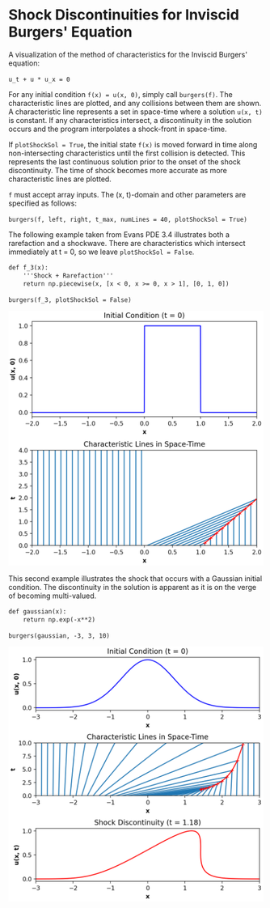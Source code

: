 # Shock Discontinuities for Inviscid Burgers' Equation

A visualization of the method of characteristics for the Inviscid Burgers' equation: 

`u_t + u * u_x = 0`

For any initial condition `f(x) = u(x, 0)`, simply call `burgers(f)`.  The characteristic lines are plotted, and any collisions between them are shown. A characteristic line represents a set in space-time where a solution `u(x, t)` is constant. If any characteristics intersect, a discontinuity in the solution occurs and the program interpolates a shock-front in space-time.

If `plotShockSol = True`, the initial state `f(x)` is moved forward in time along non-intersecting characteristics until the first collision is detected. This represents the last continuous solution prior to the onset of the shock discontinuity. The time of shock becomes more accurate as more characteristic lines are plotted.

`f` must accept array inputs. The (x, t)-domain and other parameters are specified as follows:

``burgers(f, left, right, t_max, numLines = 40, plotShockSol = True)``

The following example taken from Evans PDE 3.4 illustrates both a rarefaction and a shockwave. There are characteristics which intersect immediately at t = 0, so we leave `plotShockSol = False`.

```
def f_3(x):
    '''Shock + Rarefaction'''
    return np.piecewise(x, [x < 0, x >= 0, x > 1], [0, 1, 0])
    
burgers(f_3, plotShockSol = False)
```
<img src="https://github.com/hmagomedov/burgers/blob/main/Evans_3.png"/>


This second example illustrates the shock that occurs with a Gaussian initial condition. The discontinuity in the solution is apparent as it is on the verge of becoming multi-valued.

```
def gaussian(x):
    return np.exp(-x**2)

burgers(gaussian, -3, 3, 10)
```
<img src="https://github.com/hmagomedov/burgers/blob/main/Gaussian.png"/>

